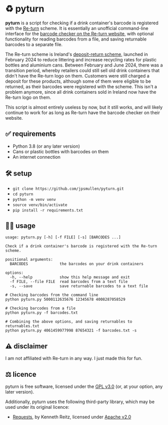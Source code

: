 # ♻️ pyturn

**pyturn** is a script for checking if a drink container's barcode is registered
with the [Re-turn](https://re-turn.ie/) scheme. It is essentially an unofficial
command-line interface for the
[barcode checker on the Re-turn website](https://re-turn.ie/consumer/#barcodeChecker),
with optional functionality for reading barcodes from a file, and saving
returnable barcodes to a separate file.

The Re-turn scheme is Ireland's
[deposit-return scheme](https://en.wikipedia.org/wiki/Container-deposit_legislation),
launched in February 2024 to reduce littering and increase recycling rates for
plastic bottles and aluminium cans. Between February and June 2024, there was a
transition period, whereby retailers could still sell old drink containers that
didn't have the Re-turn logo on them. Customers were still charged a deposit for
these products, although some of them were eligible to be returned, as their
barcodes were registered with the scheme. This isn't a problem anymore, since
all drink containers sold in Ireland now have the Re-turn logo on them.

This script is almost entirely useless by now, but it still works, and will
likely continue to work for as long as Re-turn have the barcode checker on their
website.

## ✅ requirements

- Python 3.8 (or any later version)
- Cans or plastic bottles with barcodes on them
- An internet connection

## 🛠️ setup

- `git clone https://github.com/jpsmullen/pyturn.git`
- `cd pyturn`
- `python -m venv venv`
- `source venv/bin/activate`
- `pip install -r requirements.txt`

## 🧑‍💻 usage

```
usage: pyturn.py [-h] [-f FILE] [-s] [BARCODES ...]

Check if a drink container's barcode is registered with the Re-turn scheme.

positional arguments:
  BARCODES              the barcodes on your drink containers

options:
  -h, --help            show this help message and exit
  -f FILE, --file FILE  read barcodes from a text file
  -s, --save            save returnable barcodes to a text file
```

```shell
# Checking barcodes from the command line
python pyturn.py 5000112635676 12345678 4008287058529

# Checking barcodes from a file
python pyturn.py -f barcodes.txt

# Combining the above options, and saving returnables to returnables.txt
python pyturn.py 4061459977998 87654321 -f barcodes.txt -s
```

## ⚠️ disclaimer

I am not affiliated with Re-turn in any way. I just made this for fun.

## ⚖️ licence

pyturn is free software, licensed under the
[GPL v3.0](https://www.gnu.org/licenses/gpl-3.0.en.html)
(or, at your option, any later version).

Additionally, pyturn uses the following third-party library, which may be used
under its original licence:

- [Requests](https://pypi.org/project/requests/), by Kenneth Reitz,
licensed under [Apache v2.0](https://www.apache.org/licenses/LICENSE-2.0)
